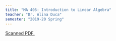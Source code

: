 ```yaml
---
title: "MA 405: Introduction to Linear Algebra"
teacher: "Dr. Alina Duca"
semester: "2019-20 Spring"
---
```


[Scanned PDF.](scan.pdf)
